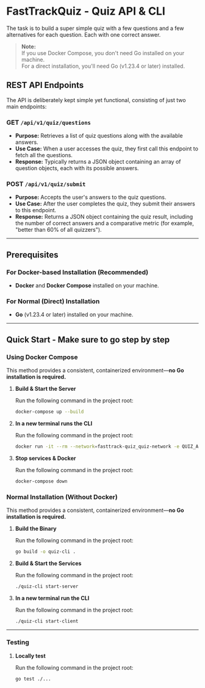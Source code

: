 # FastTrackQuiz - Quiz API & CLI

The task is to build a super simple quiz with a few questions and a few alternatives for each question. Each with one correct answer. 

> **Note:**  
> If you use Docker Compose, you don't need Go installed on your machine.  
> For a direct installation, you'll need Go (v1.23.4 or later) installed.

## REST API Endpoints

The API is deliberately kept simple yet functional, consisting of just two main endpoints:

### GET `/api/v1/quiz/questions`
- **Purpose:** Retrieves a list of quiz questions along with the available answers.
- **Use Case:** When a user accesses the quiz, they first call this endpoint to fetch all the questions.
- **Response:** Typically returns a JSON object containing an array of question objects, each with its possible answers.

### POST `/api/v1/quiz/submit`
- **Purpose:** Accepts the user's answers to the quiz questions.
- **Use Case:** After the user completes the quiz, they submit their answers to this endpoint.
- **Response:** Returns a JSON object containing the quiz result, including the number of correct answers and a comparative metric (for example, "better than 60% of all quizzers").

---

## Prerequisites

### For Docker-based Installation (Recommended)
- **Docker** and **Docker Compose** installed on your machine.

### For Normal (Direct) Installation
- **Go** (v1.23.4 or later) installed on your machine.

---

## Quick Start - Make sure to go step by step

### Using Docker Compose

This method provides a consistent, containerized environment—**no Go installation is required.**

1. **Build & Start the Server**

   Run the following command in the project root:

   ```sh
   docker-compose up --build
   ```
2. **In a new terminal runs the CLI**

   Run the following command in the project root:

   ```sh
   docker run -it --rm --network=fasttrack-quiz_quiz-network -e QUIZ_API_URL=http://server:3000 quiz-cli start-client
   ```
3. **Stop services & Docker**

   Run the following command in the project root:

   ```sh
   docker-compose down
   ```
### Normal Installation (Without Docker)

This method provides a consistent, containerized environment—**no Go installation is required.**

1. **Build the Binary**

   Run the following command in the project root:

   ```sh
   go build -o quiz-cli .
   ```
2. **Build & Start the Services**

   Run the following command in the project root:

   ```sh
   ./quiz-cli start-server
   ```
3. **In a new terminal run the CLI**

   Run the following command in the project root:

   ```sh
   ./quiz-cli start-client
   ```
---
### Testing

1. **Locally test**

   Run the following command in the project root:

   ```sh
   go test ./...
   ```
